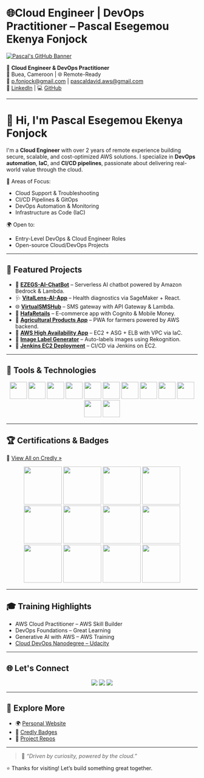 # 🌐Cloud Engineer | DevOps Practitioner – Pascal Esegemou Ekenya Fonjock

[![Pascal's GitHub Banner](https://i.postimg.cc/cHWf5zD2/product-337638-product-shot-wide.webp)](https://linkedin.com/in/pascal-cloud-devops)

🎯 **Cloud Engineer & DevOps Practitioner**  
📍 Buea, Cameroon | 🌐 Remote-Ready  
📧 [p.fonjock@gmail.com](mailto:p.fonjock@gmail.com) | [pascaldavid.aws@gmail.com](mailto:pascaldavid.aws@gmail.com)  
🔗 [LinkedIn](https://www.linkedin.com/in/pascal-cloud-devops) | 💻 [GitHub](https://github.com/BishopDavid7)

---

# 👋 Hi, I'm Pascal Esegemou Ekenya Fonjock

I'm a **Cloud Engineer** with over 2 years of remote experience building secure, scalable, and cost-optimized AWS solutions. I specialize in **DevOps automation**, **IaC**, and **CI/CD pipelines**, passionate about delivering real-world value through the cloud.

🔧 Areas of Focus:
- Cloud Support & Troubleshooting  
- CI/CD Pipelines & GitOps  
- DevOps Automation & Monitoring  
- Infrastructure as Code (IaC)

🌍 Open to:
- Entry-Level DevOps & Cloud Engineer Roles  
- Open-source Cloud/DevOps Projects

---

## 🚀 Featured Projects

- 🤖 [**EZEGS-AI-ChatBot**](https://github.com/BishopDavid7/EZEGS-AI-ChatBot) – Serverless AI chatbot powered by Amazon Bedrock & Lambda.  
- 🩺 [**VitalLens-AI-App**](https://github.com/BishopDavid7/VitalLens-AI-App.git) – Health diagnostics via SageMaker + React.  
- 🌐 [**VirtualSMSHub**](https://github.com/BishopDavid7/VirtualSMSHub) – SMS gateway with API Gateway & Lambda.  
- 🛒 [**HafaRetails**](https://github.com/BishopDavid7/HafaRetails) – E-commerce app with Cognito & Mobile Money.  
- 🌾 [**Agricultural Products App**](https://github.com/BishopDavid7/Agricultural-Products-App) – PWA for farmers powered by AWS backend.  
- 🔁 [**AWS High Availability App**](https://github.com/BishopDavid7/AWS-Cloud-Projects/tree/main/AWS-High-Availability-App) – EC2 + ASG + ELB with VPC via IaC.  
- 🧠 [**Image Label Generator**](https://github.com/BishopDavid7/AWS-Cloud-Projects/tree/main/AWS-Image-Label-Generator) – Auto-labels images using Rekognition.  
- 🔧 [**Jenkins EC2 Deployment**](https://github.com/BishopDavid7/AWS-Cloud-Projects/tree/main/jenkins-ec2-deployment) – CI/CD via Jenkins on EC2.

---

## 🧰 Tools & Technologies

<div align="center">
  <img src="https://raw.githubusercontent.com/marwin1991/profile-technology-icons/main/icons/aws.png" height="45" />
  <img src="https://raw.githubusercontent.com/marwin1991/profile-technology-icons/main/icons/terraform.png" height="45" />
  <img src="https://raw.githubusercontent.com/marwin1991/profile-technology-icons/main/icons/docker.png" height="45" />
  <img src="https://raw.githubusercontent.com/marwin1991/profile-technology-icons/main/icons/github.png" height="45" />
  <img src="https://raw.githubusercontent.com/marwin1991/profile-technology-icons/main/icons/git.png" height="45" />
  <img src="https://raw.githubusercontent.com/marwin1991/profile-technology-icons/main/icons/linux.png" height="45" />
  <img src="https://raw.githubusercontent.com/marwin1991/profile-technology-icons/main/icons/bash.png" height="45" />
  <img src="https://raw.githubusercontent.com/marwin1991/profile-technology-icons/main/icons/python.png" height="45" />
  <img src="https://raw.githubusercontent.com/marwin1991/profile-technology-icons/main/icons/ansible.png" height="45" />
  <img src="https://raw.githubusercontent.com/marwin1991/profile-technology-icons/main/icons/kubernetes.png" height="45" />
  <img src="https://raw.githubusercontent.com/marwin1991/profile-technology-icons/main/icons/jenkins.png" height="45" />
  <img src="https://raw.githubusercontent.com/marwin1991/profile-technology-icons/main/icons/jira.png" height="45" />
</div>

---

## 🏆 Certifications & Badges

📜 [View All on Credly »](https://www.credly.com/users/pascal-esegemou-ekenya-fonjock)

<div align="center">

<a href="https://www.credly.com/badges/1e90ac09-3f0e-4486-b211-7db3807aa98b/public_url"><img src="https://i.postimg.cc/VvYs3Vnc/aws-knowledge-cloud-essentials.png" width="100" /></a>
<a href="https://www.credly.com/badges/1396a688-952c-4cc6-8ef9-73cb97591fab/public_url"><img src="https://i.postimg.cc/SRjcTtjX/aws-knowledge-compute.png" width="100" /></a>
<a href="https://www.credly.com/badges/fd66dc8e-d593-4bee-94d5-3f52673b0f40/public_url"><img src="https://i.postimg.cc/x12sLZ4L/Getting-Started-With-Compute.png" width="100" /></a>
<a href="https://www.credly.com/badges/9b968b68-171f-4709-9a15-bc48343f6774/public_url"><img src="https://i.postimg.cc/TwLwyZDP/Introduction-to-Cloud-101.png" width="100" /></a>
<a href="https://www.credly.com/badges/257025eb-8c67-413b-995e-5085a616af7c/public_url"><img src="https://i.postimg.cc/Y9WFc488/Getting-Started-With-Storage.png" width="100" /></a>
<a href="https://www.credly.com/badges/88467db2-7184-45ef-accd-c69fd41d8b50/public_url"><img src="https://i.postimg.cc/RV9fdzvC/Getting-Started-With-Networking.png" width="100" /></a>
<a href="https://www.credly.com/badges/e22d7b84-7288-4bae-aa6b-6d67616159de/public_url"><img src="https://i.postimg.cc/3Jg1rBxN/Getting-Started-With-Database.png" width="100" /></a>
<a href="https://www.credly.com/badges/d33154f8-06a0-4855-b9c3-19d5e5cc5a84/public_url"><img src="https://i.postimg.cc/JzZqnQ7t/Getting-Started-With-Cloud-Ops.png" width="100" /></a>
<a href="https://www.credly.com/badges/41316b92-13d1-451b-89d8-d1bb05ef1c2c/public_url"><img src="https://i.postimg.cc/6p8QLH45/Getting-Started-With-Security.png" width="100" /></a>
<a href="https://www.credly.com/badges/e499399e-ae3e-4bb3-910b-cc7f3a8cac8e/public_url"><img src="https://i.postimg.cc/L8kdrkby/Getting-Started-With-Serverless.png" width="100" /></a>
<a href="https://www.credly.com/badges/3c8c4dd1-2294-4ee8-b1d7-a1586b9fb106/public_url"><img src="https://i.postimg.cc/ZKSchy82/aws-educate-introduction-to-generative-ai.png" width="100" /></a>
<a href="https://www.credly.com/badges/8476e949-c3bd-495e-90b4-d143a9dc236f/public_url"><img src="https://i.postimg.cc/MZbBV3B3/aws-educate-machine-learning-foundations.png" width="100" /></a>

</div>

---

## 🎓 Training Highlights

- AWS Cloud Practitioner – AWS Skill Builder  
- DevOps Foundations – Great Learning  
- Generative AI with AWS – AWS Training  
- [Cloud DevOps Nanodegree – Udacity](https://www.udacity.com/certificate/e/98c207dc-58b7-11f0-9764-73ed35b79ee0)

---

## 🌐 Let's Connect

<div align="center">
  <a href="https://github.com/BishopDavid7"><img src="https://img.shields.io/badge/github-%2324292e.svg?&style=for-the-badge&logo=github&logoColor=white" /></a>
  <a href="https://x.com/FonjockPascal?t=V8uZa3zJcAr9Rs_kzbIgTA&s=09"><img src="https://img.shields.io/badge/twitter-%2300acee.svg?&style=for-the-badge&logo=twitter&logoColor=white" /></a>
  <a href="https://linkedin.com/in/pascal-cloud-devops"><img src="https://img.shields.io/badge/linkedin-%231E77B5.svg?&style=for-the-badge&logo=linkedin&logoColor=white" /></a>
</div>

---

## 🧭 Explore More

- 🌍 [Personal Website](https://pascal-awsdevops.com)  
- 🏅 [Credly Badges](https://www.credly.com/users/pascal-esegemou-ekenya-fonjock)  
- 📌 [Project Repos](https://github.com/BishopDavid7?tab=repositories)

---

> 💬 *“Driven by curiosity, powered by the cloud.”*

⭐ Thanks for visiting! Let’s build something great together.
